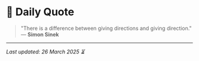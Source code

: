 # 📜 Daily Quote

> "There is a difference between giving directions and giving direction."  
> — **Simon Sinek**

---

_Last updated: 26 March 2025 ⏳_
